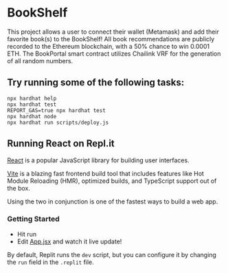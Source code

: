 # BookShelf

This project allows a user to connect their wallet (Metamask) and add their favorite book(s) to the BookShelf! All book recommendations are publicly recorded to the Ethereum blockchain, with a 50% chance to win 0.0001 ETH. The BookPortal smart contract utilizes Chailink VRF for the generation of all random numbers.

## Try running some of the following tasks:

```shell
npx hardhat help
npx hardhat test
REPORT_GAS=true npx hardhat test
npx hardhat node
npx hardhat run scripts/deploy.js
```

## Running React on Repl.it

[React](https://reactjs.org/) is a popular JavaScript library for building user interfaces.

[Vite](https://vitejs.dev/) is a blazing fast frontend build tool that includes features like Hot Module Reloading (HMR), optimized builds, and TypeScript support out of the box.

Using the two in conjunction is one of the fastest ways to build a web app.

### Getting Started

-   Hit run
-   Edit [App.jsx](#src/App.jsx) and watch it live update!

By default, Replit runs the `dev` script, but you can configure it by changing the `run` field in the `.replit` file.
